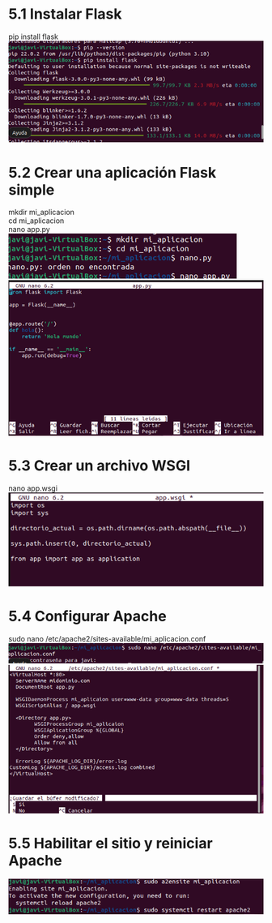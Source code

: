 # 5.1 Instalar Flask
pip install flask
![imagen1](../Foto/descargarflsk.png) 

# 5.2 Crear una aplicación Flask simple
mkdir mi_aplicacion  
cd mi_aplicacion  
nano app.py  
![imagen1](../Foto/5_2.png)
![imagen1](../Foto/5_2_1.png) 

# 5.3 Crear un archivo WSGI
nano app.wsgi
![imagen1](../Foto/5_3.png) 

# 5.4 Configurar Apache
sudo nano /etc/apache2/sites-available/mi_aplicacion.conf
![imagen1](../Foto/5_4.png) 
![imagen1](../Foto/5_4_1.png) 

# 5.5 Habilitar el sitio y reiniciar Apache
![imagen1](../Foto/5_5.png) 

